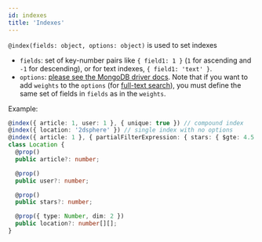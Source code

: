 ```yaml
---
id: indexes
title: 'Indexes'
---
```


`@index(fields: object, options: object)` is used to set indexes
  - `fields`: set of key-number pairs like `{ field1: 1 }` (`1` for ascending and `-1` for descending), or for text indexes, `{ field1: 'text' }`.
  - `options`: [please see the MongoDB driver docs](https://mongodb.github.io/node-mongodb-native/3.6/api/Db.html#createIndex). Note that if you want to add `weights` to the `options` (for [full-text search](https://docs.mongodb.com/manual/tutorial/control-results-of-text-search/)), you must define the same set of fields in `fields` as in the `weights`.

Example:

```ts
@index({ article: 1, user: 1 }, { unique: true }) // compound index
@index({ location: '2dsphere' }) // single index with no options
@index({ article: 1 }, { partialFilterExpression: { stars: { $gte: 4.5 } } }) // single index with options
class Location {
  @prop()
  public article?: number;

  @prop()
  public user?: number;

  @prop()
  public stars?: number;

  @prop({ type: Number, dim: 2 })
  public location?: number[][];
}
```
